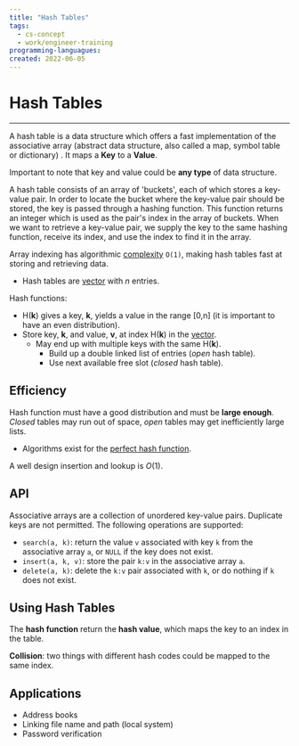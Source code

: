 ```yaml
---
title: "Hash Tables"
tags:
  - cs-concept
  - work/engineer-training
programming-languagues:
created: 2022-06-05
---
```

# Hash Tables
---
A hash table is a data structure which offers a fast implementation of the associative array (abstract data structure, also called a map, symbol table or dictionary) [](notes/general/hash-tables.md#API%7CAPI). It maps a **Key** to a **Value**.

Important to note that key and value could be **any type** of data structure.

A hash table consists of an array of 'buckets', each of which stores a key-value pair. In order to locate the bucket where the key-value pair should be stored, the key is passed through a hashing function. This function returns an integer which is used as the pair's index in the array of buckets. When we want to retrieve a key-value pair, we supply the key to the same hashing function, receive its index, and use the index to find it in the array.

Array indexing has algorithmic [complexity](notes/university/cs2004/big-o-notation.md) `O(1)`, making hash tables fast at storing and retrieving data.

- Hash tables are [vector](notes/general/vectors-arrays.md) with *n* entries.

Hash functions:
- H(**k**) gives a key, **k**, yields a value in the range [0,n] (it is important to have an even distribution).
- Store key, **k**, and value, **v**, at index H(**k**) in the [vector](notes/general/vectors-arrays.md).
    - May end up with multiple keys with the same H(**k**).
        - Build up a double linked list of entries (_open_ hash table).
        - Use next available free slot (_closed_ hash table).

## Efficiency
Hash function must have a good distribution and must be **large enough**. _Closed_ tables may run out of space, _open_ tables may get inefficiently large lists.

- Algorithms exist for the [perfect hash function](https://en.wikipedia.org/wiki/Perfect_hash_function).

A well design insertion and lookup is $O(1)$.

## API
Associative arrays are a collection of unordered key-value pairs. Duplicate keys are not permitted. The following operations are supported:

- `search(a, k)`: return the value `v` associated with key `k` from the associative array `a`, or `NULL` if the key does not exist.
- `insert(a, k, v)`: store the pair `k:v` in the associative array `a`.
- `delete(a, k)`: delete the `k:v` pair associated with `k`, or do nothing if `k` does not exist.

## Using Hash Tables
The **hash function** return the **hash value**, which maps the key to an index in the table.

**Collision**: two things with different hash codes could be mapped to the same index.

## Applications
- Address books
- Linking file name and path (local system)
- Password verification